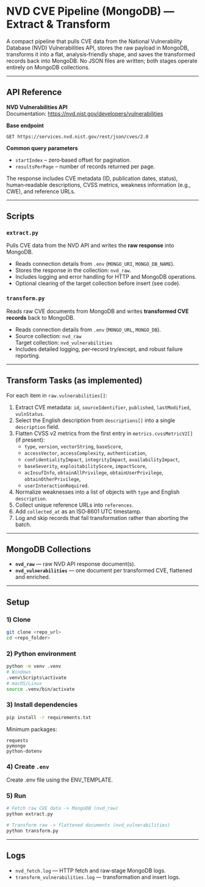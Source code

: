 # NVD CVE Pipeline (MongoDB) — Extract & Transform

A compact pipeline that pulls CVE data from the National Vulnerability Database (NVD) Vulnerabilities API, stores the raw payload in MongoDB, transforms it into a flat, analysis‑friendly shape, and saves the transformed records back into MongoDB. No JSON files are written; both stages operate entirely on MongoDB collections.

---

## API Reference

**NVD Vulnerabilities API**  
Documentation: https://nvd.nist.gov/developers/vulnerabilities

**Base endpoint**
```
GET https://services.nvd.nist.gov/rest/json/cves/2.0
```

**Common query parameters**
- `startIndex` – zero‑based offset for pagination.
- `resultsPerPage` – number of records returned per page.

The response includes CVE metadata (ID, publication dates, status), human‑readable descriptions, CVSS metrics, weakness information (e.g., CWE), and reference URLs.

---

## Scripts

### `extract.py`
Pulls CVE data from the NVD API and writes the **raw response** into MongoDB.

- Reads connection details from `.env` (`MONGO_URI`, `MONGO_DB_NAME`).
- Stores the response in the collection: `nvd_raw`.
- Includes logging and error handling for HTTP and MongoDB operations.
- Optional clearing of the target collection before insert (see code).

### `transform.py`
Reads raw CVE documents from MongoDB and writes **transformed CVE records** back to MongoDB.

- Reads connection details from `.env` (`MONGO_URL`, `MONGO_DB`).
- Source collection: `nvd_raw`  
  Target collection: `nvd_vulnerabilities`
- Includes detailed logging, per‑record try/except, and robust failure reporting.

---

## Transform Tasks (as implemented)

For each item in `raw.vulnerabilities[]`:
1. Extract CVE metadata: `id`, `sourceIdentifier`, `published`, `lastModified`, `vulnStatus`.
2. Select the English description from `descriptions[]` into a single `description` field.
3. Flatten CVSS v2 metrics from the first entry in `metrics.cvssMetricV2[]` (if present):
   - `type`, `version`, `vectorString`, `baseScore`,
   - `accessVector`, `accessComplexity`, `authentication`,
   - `confidentialityImpact`, `integrityImpact`, `availabilityImpact`,
   - `baseSeverity`, `exploitabilityScore`, `impactScore`,
   - `acInsufInfo`, `obtainAllPrivilege`, `obtainUserPrivilege`, `obtainOtherPrivilege`,
   - `userInteractionRequired`.
4. Normalize weaknesses into a list of objects with `type` and English `description`.
5. Collect unique reference URLs into `references`.
6. Add `collected_at` as an ISO‑8601 UTC timestamp.
7. Log and skip records that fail transformation rather than aborting the batch.

---

## MongoDB Collections

- **`nvd_raw`** — raw NVD API response document(s).
- **`nvd_vulnerabilities`** — one document per transformed CVE, flattened and enriched.

---

## Setup

### 1) Clone
```bash
git clone <repo_url>
cd <repo_folder>
```

### 2) Python environment
```bash
python -m venv .venv
# Windows
.venv\Scripts\activate
# macOS/Linux
source .venv/bin/activate
```

### 3) Install dependencies
```bash
pip install -r requirements.txt
```
Minimum packages:
```
requests
pymongo
python-dotenv
```

### 4) Create `.env`
Create .env file using the ENV_TEMPLATE.

### 5) Run
```bash
# Fetch raw CVE data -> MongoDB (nvd_raw)
python extract.py

# Transform raw -> flattened documents (nvd_vulnerabilities)
python transform.py
```

---

## Logs

- `nvd_fetch.log` — HTTP fetch and raw‑stage MongoDB logs.
- `transform_vulnerabilities.log` — transformation and insert logs.